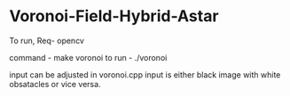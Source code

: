 # Voronoi-Field-Hybrid-Astar

To run,
Req- opencv

command  - make voronoi
to run - ./voronoi

input can be adjusted in voronoi.cpp
input is either black image with white obsatacles or vice versa.
